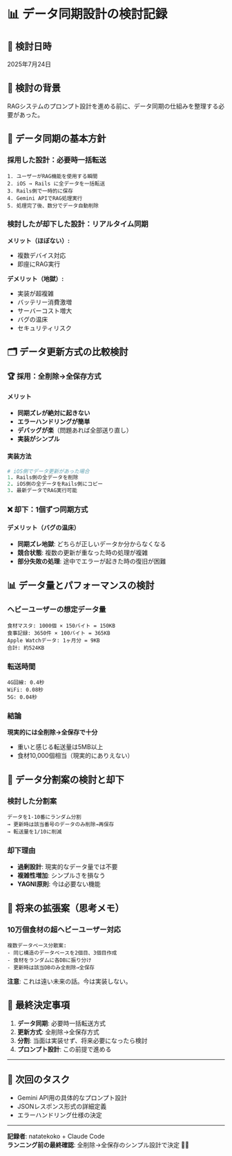 # 📊 データ同期設計の検討記録

## 📅 検討日時
2025年7月24日

## 🎯 検討の背景
RAGシステムのプロンプト設計を進める前に、データ同期の仕組みを整理する必要があった。

## 🔄 データ同期の基本方針

### 採用した設計：必要時一括転送
```
1. ユーザーがRAG機能を使用する瞬間
2. iOS → Rails に全データを一括転送
3. Rails側で一時的に保存
4. Gemini APIでRAG処理実行  
5. 処理完了後、数分でデータ自動削除
```

### 検討したが却下した設計：リアルタイム同期
**メリット（ほぼない）:**
- 複数デバイス対応
- 即座にRAG実行

**デメリット（地獄）:**
- 実装が超複雑
- バッテリー消費激増
- サーバーコスト増大
- バグの温床
- セキュリティリスク

## 🗂️ データ更新方式の比較検討

### 🏆 採用：全削除→全保存方式

#### メリット
- **同期ズレが絶対に起きない**
- **エラーハンドリングが簡単**
- **デバッグが楽**（問題あれば全部送り直し）
- **実装がシンプル**

#### 実装方法
```ruby
# iOS側でデータ更新があった場合
1. Rails側の全データを削除
2. iOS側の全データをRails側にコピー
3. 最新データでRAG実行可能
```

### ❌ 却下：1個ずつ同期方式

#### デメリット（バグの温床）
- **同期ズレ地獄**: どちらが正しいデータか分からなくなる
- **競合状態**: 複数の更新が重なった時の処理が複雑
- **部分失敗の処理**: 途中でエラーが起きた時の復旧が困難

## 📊 データ量とパフォーマンスの検討

### ヘビーユーザーの想定データ量
```
食材マスタ: 1000個 × 150バイト = 150KB
食事記録: 3650件 × 100バイト = 365KB  
Apple Watchデータ: 1ヶ月分 = 9KB
合計: 約524KB
```

### 転送時間
```
4G回線: 0.4秒
WiFi: 0.08秒  
5G: 0.04秒
```

### 結論
**現実的には全削除→全保存で十分**
- 重いと感じる転送量は5MB以上
- 食材10,000個相当（現実的にありえない）

## 🔀 データ分割案の検討と却下

### 検討した分割案
```
データを1-10番にランダム分割
→ 更新時は該当番号のデータのみ削除→再保存
→ 転送量を1/10に削減
```

### 却下理由
- **過剰設計**: 現実的なデータ量では不要
- **複雑性増加**: シンプルさを損なう
- **YAGNI原則**: 今は必要ない機能

## 🚀 将来の拡張案（思考メモ）

### 10万個食材の超ヘビーユーザー対応
```
複数データベース分散案:
- 同じ構造のデータベースを2個目、3個目作成
- 食材をランダムに各DBに振り分け
- 更新時は該当DBのみ全削除→全保存
```

**注意**: これは遠い未来の話。今は実装しない。

## 🎯 最終決定事項

1. **データ同期**: 必要時一括転送方式
2. **更新方式**: 全削除→全保存方式  
3. **分割**: 当面は実装せず、将来必要になったら検討
4. **プロンプト設計**: この前提で進める

---

## 📝 次回のタスク
- Gemini API用の具体的なプロンプト設計
- JSONレスポンス形式の詳細定義  
- エラーハンドリング仕様の決定

---

**記録者**: natatekoko + Claude Code  
**ランニング前の最終確認**: 全削除→全保存のシンプル設計で決定 🏃‍♂️